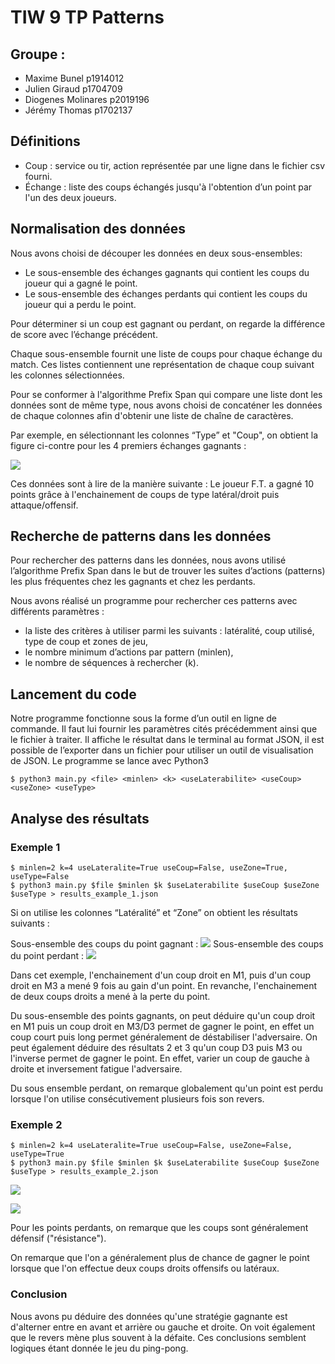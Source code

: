 # TIW 9 TP Patterns

## Groupe :

- Maxime Bunel p1914012 
- Julien Giraud  p1704709
- Diogenes Molinares p2019196
- Jérémy Thomas p1702137

## Définitions

- Coup : service ou tir, action représentée par une ligne dans le fichier csv fourni.
- Échange : liste des coups échangés jusqu'à l'obtention d’un point par l'un des deux joueurs.

## Normalisation des données

Nous avons choisi de découper les données en deux sous-ensembles:
- Le sous-ensemble des échanges gagnants qui contient les coups du joueur qui a gagné le point.
- Le sous-ensemble des échanges perdants qui contient les coups du joueur qui a perdu le point.

Pour déterminer si un coup est gagnant ou perdant, on regarde la différence de score avec l’échange précédent.

Chaque sous-ensemble fournit une liste de coups pour chaque échange du match. Ces listes contiennent une représentation de chaque coup suivant les colonnes sélectionnées. 

Pour se conformer à l'algorithme Prefix Span qui compare une liste dont les données sont de même type, nous avons choisi de concaténer les données de chaque colonnes afin d'obtenir une liste de chaîne de caractères.

Par exemple, en sélectionnant les colonnes “Type” et "Coup", on obtient la figure ci-contre pour les 4 premiers échanges gagnants : 

![](https://i.imgur.com/4fIp6HH.png)

Ces données sont à lire de la manière suivante : 
Le joueur F.T. a gagné 10 points grâce à l'enchainement de coups de type latéral/droit puis attaque/offensif.


## Recherche de patterns dans les données

Pour rechercher des patterns dans les données, nous avons utilisé l’algorithme Prefix Span dans le but de trouver les suites d’actions (patterns) les plus fréquentes chez les gagnants et chez les perdants.

Nous avons réalisé un programme pour rechercher ces patterns avec différents paramètres :

- la liste des critères à utiliser parmi les suivants : latéralité, coup utilisé, type de coup et zones de jeu,
- le nombre minimum d’actions par pattern (minlen),
- le nombre de séquences à rechercher (k).

## Lancement du code

Notre programme fonctionne sous la forme d’un outil en ligne de commande. Il faut lui fournir les paramètres cités précédemment ainsi que le fichier à traiter. Il affiche le résultat dans le terminal au format JSON, il est possible de l’exporter dans un fichier pour utiliser un outil de visualisation de JSON.
Le programme se lance avec Python3

```shell
$ python3 main.py <file> <minlen> <k> <useLaterabilite> <useCoup> <useZone> <useType>
```

## Analyse des résultats

### Exemple 1

```shell
$ minlen=2 k=4 useLateralite=True useCoup=False, useZone=True, useType=False
$ python3 main.py $file $minlen $k $useLaterabilite $useCoup $useZone $useType > results_example_1.json
```

Si on utilise les colonnes “Latéralité” et “Zone” on obtient les résultats suivants :

Sous-ensemble des coups du point gagnant :
![](https://i.imgur.com/AOD1pgn.png)
Sous-ensemble des coups du point perdant :
![](https://i.imgur.com/bOBI90n.png)

Dans cet exemple, l'enchainement d'un coup droit en M1, puis d'un coup droit en M3 a mené 9 fois au gain d'un point. En revanche, l'enchainement de deux coups droits a mené à la perte du point.

Du sous-ensemble des points gagnants, on peut déduire qu'un coup droit en M1 puis un coup droit en M3/D3 permet de gagner le point, en effet un coup court puis long permet généralement de déstabiliser l'adversaire. On peut également déduire des résultats 2 et 3 qu'un coup D3 puis M3 ou l'inverse permet de gagner le point. En effet, varier un coup de gauche à droite et inversement fatigue l'adversaire.

Du sous ensemble perdant, on remarque globalement qu'un point est perdu lorsque l'on utilise consécutivement plusieurs fois son revers.


### Exemple 2

```shell
$ minlen=2 k=4 useLateralite=True useCoup=False, useZone=False, useType=True
$ python3 main.py $file $minlen $k $useLaterabilite $useCoup $useZone $useType > results_example_2.json
```

![](https://i.imgur.com/EOOq0A9.png)

![](https://i.imgur.com/yomNbNF.png)

Pour les points perdants, on remarque que les coups sont généralement défensif ("résistance").

On remarque que l'on a généralement plus de chance de gagner le point lorsque que l'on effectue deux coups droits offensifs ou latéraux.

### Conclusion

Nous avons pu déduire des données qu'une stratégie gagnante est d'alterner entre en avant et arrière ou gauche et droite. On voit également que le revers mène plus souvent à la défaite. Ces conclusions semblent logiques étant donnée le jeu du ping-pong.

